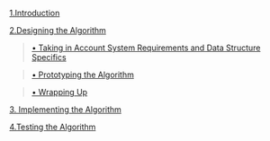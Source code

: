[1.Introduction](introduction.md)

[2.Designing the Algorithm](designing.md)

> [• Taking in Account System Requirements and Data Structure Specifics](./designing.md#taking-in-account-the-data-structure-specifics)

> [• Prototyping the Algorithm](./designing.md#prototyping-the-algorithm)

> [• Wrapping Up](./designing.md#wrapping-up)

[3. Implementing the Algorithm](./implementing.md)

[4.Testing the Algorithm](testing.md)